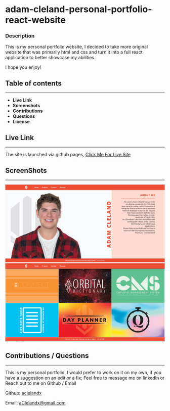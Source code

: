 # adam-cleland-personal-portfolio-react-website

### Description

This is my personal portfolio website, I decided to take more original website that was primarily html and css and turn it into a full react application to better showcase my abilities.

I hope you enjoy!

## Table of contents

---

- **Live Link**
- **Screenshots**
- **Contributions**
- **Questions**
- **License**

## Live Link

---

The site is launched via github pages,
[Click Me For Live Site](https://aclelandx.github.io/adam-cleland-personal-portdolio-react-website)

## ScreenShots

---

<img src="./screenshots/sc-1.png" alt="Screenshot of the home Screen for the Application.">

<img src="./screenshots/sc-2.png" alt="Screenshot of the projects page of the application.">

## Contributions / Questions

---

This is my personal portfolio, I would prefer to work on it on my own, if you have a suggestion on an edit or a fix; Feel free to message me on linkedIn or Reach out to me on Github / Email

Github: [aclelandx](https://github.com/aclelandx)

Email: <aClelandx@gmail.com>
